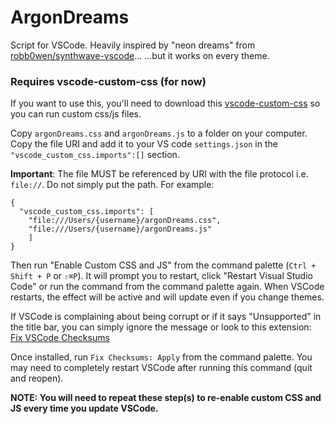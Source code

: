# ArgonDreams
Script for VSCode. Heavily inspired by "neon dreams" from [robb0wen/synthwave-vscode](https://github.com/robb0wen/synthwave-vscode)...
...but it works on every theme.

### Requires vscode-custom-css (for now)

If you want to use this, you'll need to download this [vscode-custom-css](https://github.com/be5invis/vscode-custom-css) so you can run custom css/js files.

Copy `argonDreams.css` and `argonDreams.js` to a folder on your computer. Copy the file URI and add it to your VS code `settings.json` in the `"vscode_custom_css.imports":[]` section.

**Important**: The file MUST be referenced by URI with the file protocol i.e. `file://`. Do not simply put the path.
For example:
```
{
  "vscode_custom_css.imports": [
    "file:///Users/{username}/argonDreams.css",
    "file:///Users/{username}/argonDreams.js"
    ]
}
```

Then run "Enable Custom CSS and JS" from the command palette (`Ctrl + Shift + P` or `⇧⌘P`). It will prompt you to restart, click "Restart Visual Studio Code" or run the command from the command palette again. When VSCode restarts, the effect will be active and will update even if you change themes.

If VSCode is complaining about being corrupt or if it says "Unsupported" in the title bar, you can simply ignore the message or look to this extension:
[Fix VSCode Checksums](https://marketplace.visualstudio.com/items?itemName=lehni.vscode-fix-checksums 'Fix VSCode Checksums')

Once installed, run `Fix Checksums: Apply` from the command palette. You may need to completely restart VSCode after running this command (quit and reopen).

**NOTE: You will need to repeat these step(s) to re-enable custom CSS and JS every time you update VSCode.**
